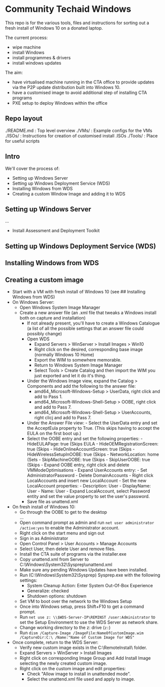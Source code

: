 # Community Techaid Windows

This repo is for the various tools, files and instructions for sorting out a fresh install of Windows 10 on a donated laptop.

The current process:
- wipe machine
- install Windows
- install programmes & drivers
- install windows updates

The aim:
- have virtualised machine running in the CTA office to provide updates via the P2P update distribution built into Windows 10.
- have a customised image to avoid additional step of installing CTA programs
- PXE setup to deploy Windows within the office

## Repo layout

./README.md	: Top level overview
./VMs/		: Example configs for the VMs
./ISOs/ 	: Instructions for creation of customised install .ISOs
./Tools/	: Place for useful scripts

## Intro

We'll cover the process of:
- Setting up Windows Server
- Setting up Windows Deployment Service (WDS)
- Installing Windows from WDS
- Creating a custom Window Image and adding it to WDS

## Setting up Windows Server

...
- Install Assessment and Deployment Toolkit

## Setting up Windows Deployment Service (WDS)

## Installing Windows from WDS

## Creating a custom image

- Start with a VM with fresh install of Windows 10 (see ## Installing Windows from WDS)
- On Windows Server:
    - Open Windows System Image Manager
	- Create a new answer file (an .xml file that tweaks a Windows install both on capture and installation)
        - If not already present, you'll have to create a Windows Catalogue (a list of all the possible settings that an answer file could possibly change)
	    - Open WDS
            - Expand Servers > WinServer > Install Images > Win10
            - Right click on the desired, corresponding base image (normally Windows 10 Home)
            - Export the WIM to somewhere memorable.
            - Return to Windows System Image Manager
            - Select Tools > Create Catalog and then import the WIM you just exported and let it do it's thing.
        - Under the Windows Image view, expand the Catalog > Components and add the following to the answer file:
            - amd64_Microsoft-Windows-Setup > UserData, right click and add to Pass 1.
            - amd64_Microsoft-Windows-Shell-Setup > OOBE, right click and add to Pass 7.
            - amd64_Microsoft-Windows-Shell-Setup > UserAccounts, right clicj and add to Pass 7.
        - Under the Answer File view:
                - Select the UserData entry and set the AcceptEula property to True. (This skips having to accept the EULA on the first boot up.)
		- Select the OOBE entry and set the following properties:
                    - HideEULAPage: true                        (Skips EULA
                    - HideOEMRegistrationScreen: true           (Skips
                    - HideOnlineAccountScreen: true             (Skips 
                    - HideWirelessSetupInOOBE: true             (Skips
                    - NetworkLocation: home                     (Sets 
                    - SkipMachineOOBE: true                     (Skips
                    - SkipUserOOBE: true                        (Skips
                - Expand OOBE entry, right click and delete VMModeOptimisations
                - Expand UserAccounts entry:
                    - Set AdministratorPassword
                    - Delete DomainAccounts
                    - Right click LocalAccounts and insert new LocalAccount
                    - Set the new LocalAccount properties:
                        - Description: User
                        - DisplayName: User
                        - Name: User
                    - Expand LocalAccount, select Password entity and set the value property to set the user's password.
        - Save file as unattend.xml
- On fresh install of Windows 10:
   - Go through the OOBE to get to the desktop  
   ...
   - Open command prompt as admin and run `net user administrator /active:yes` to enable the Administrator account.
   - Right click on the start menu and sign out
   - Sign in as Administrator
   - Open Control Panel > User Accounts > Manage Accounts
   - Select User, then delete User and remove files.
   - Install the CTA suite of programs via the installer.exe
   - Copy unattend.xml from Server to C:\Windows\System32\Sysprep\unattend.xml
   - Make sure any pending Windows Updates have been installed.
   - Run (C:\Windows\System32\Sysprep\) Sysprep.exe with the following settings:
      - System Cleanup Action: Enter System Out-Of-Box Experience
      - Generalize: checked
      - Shutdown options: shutdown
   - Set VM to boot over the network to the Windows Setup 
   - Once into Windows setup, press Shift+F10 to get a command prompt.
   - Run `net use z: \\$WDS-Server-IP\REMINST /user:Administrator` to set the Setup Environment to use the WDS Server as network share.
   - Change working directory to the z: drive (`z:`)
   - Run `dism /Capture-Image /ImageFile:NameOfCustomImage.wim /CaptureDir:C:\ /Name:"Name of Custom Image for WDS"`
- Once complete, return to the WDS Server:
   - Verify new custom image exists in the C:\RemoteInstall\ folder.
   - Expand Servers > WinServer > Install Images
   - Right click on corresponding Image Group and Add Install Image selecting the newly created custom image.
   - Right click on the custom image and edit properties:
       - Check "Allow image to install in unattended mode".
       - Select the unattend.xml file used and apply to image.

